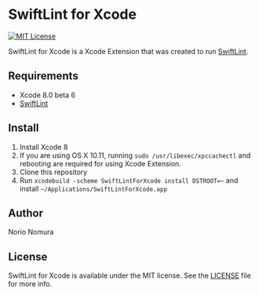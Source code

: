 # SwiftLint for Xcode
[![MIT License](http://img.shields.io/badge/license-MIT-blue.svg?style=flat)](LICENSE)

SwiftLint for Xcode is a Xcode Extension that was created to run [SwiftLint](https://github.com/realm/SwiftLint).

## Requirements
- Xcode 8.0 beta 6
- [SwiftLint](https://github.com/realm/SwiftLint)

## Install

1. Install Xcode 8
2. If you are using OS X 10.11, running `sudo /usr/libexec/xpccachectl` and rebooting are required for using Xcode Extension.
3. Clone this repository
4. Run `xcodebuild -scheme SwiftLintForXcode install DSTROOT=~` and install `~/Applications/SwiftLintForXcode.app`

## Author

Norio Nomura

## License

SwiftLint for Xcode is available under the MIT license. See the [LICENSE](LICENSE) file for more info.
